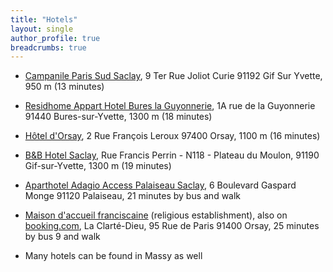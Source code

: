 ```yaml
---
title: "Hotels"
layout: single
author_profile: true
breadcrumbs: true
---
```


- [Campanile Paris Sud Saclay](https://paris-saclay.campanile.com/en-us/#Restauration), 9 Ter Rue Joliot Curie 91192 Gif Sur Yvette, 950 m (13 minutes)

- [Residhome Appart Hotel Bures la Guyonnerie](https://www.residhome.com/residence-hoteliere-aparthotel-buressuryvette-183.html), 1A rue de la Guyonnerie 91440 Bures-sur-Yvette, 1300 m (18 minutes)

- [Hôtel d'Orsay](http://www.orsay-hotel.com/), 2 Rue François Leroux 97400 Orsay, 1100 m (16 minutes)

- [B&B Hotel Saclay](https://www.hotel-bb.com/fr/hotel/saclay), Rue Francis Perrin - N118 - Plateau du Moulon, 91190 Gif-sur-Yvette, 1300 m (19 minutes)

- [Aparthotel Adagio Access Palaiseau Saclay](https://www.adagio-city.com/fr/hotel-a0x3-apparthotel-adagio-access-palaiseau-saclay.shtml), 6 Boulevard Gaspard Monge 91120 Palaiseau, 21 minutes by bus and walk

- [Maison d'accueil franciscaine](https://www.clarte-dieu.fr/accueil/accueil-des-groupes-et-individuels-et-tarifs/) (religious establishment), also on [booking.com](https://www.booking.com/hotel/fr/maison-d-accueil-franciscaine.fr.html), La Clarté-Dieu, 95 Rue de Paris 91400 Orsay, 25 minutes by bus 9 and walk

- Many hotels can be found in Massy as well
